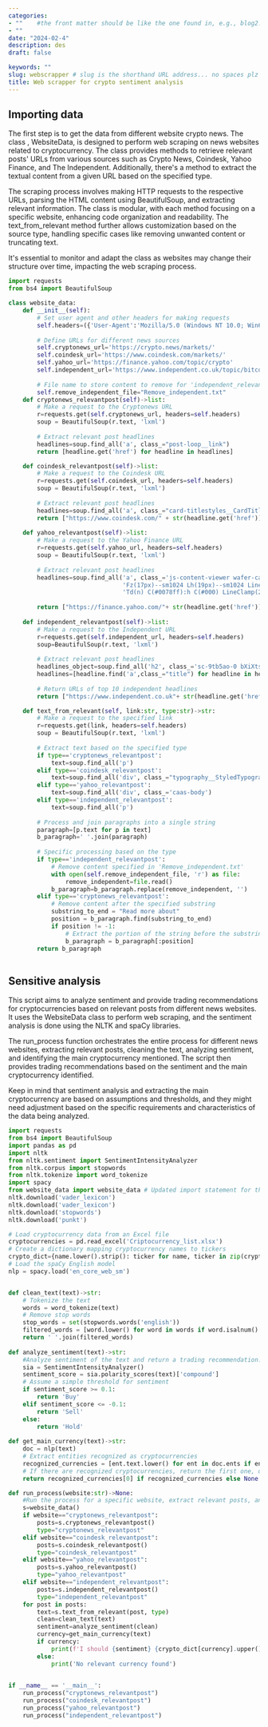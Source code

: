 ```yaml
---
categories:  
- ""    #the front matter should be like the one found in, e.g., blog2.md. It cannot be like the normal Rmd we used
- ""
date: "2024-02-4"
description: des
draft: false

keywords: ""
slug: webscrapper # slug is the shorthand URL address... no spaces plz
title: Web scrapper for crypto sentiment analysis 
---
```


## Importing data

The first step is to get the data from different website crypto news. The class , WebsiteData, is designed to perform web scraping on news websites related to cryptocurrency. The class provides methods to retrieve relevant posts' URLs from various sources such as Crypto News, Coindesk, Yahoo Finance, and The Independent. Additionally, there's a method to extract the textual content from a given URL based on the specified type.

The scraping process involves making HTTP requests to the respective URLs, parsing the HTML content using BeautifulSoup, and extracting relevant information. The class is modular, with each method focusing on a specific website, enhancing code organization and readability. The text_from_relevant method further allows customization based on the source type, handling specific cases like removing unwanted content or truncating text.

It's essential to monitor and adapt the class as websites may change their structure over time, impacting the web scraping process. 

```python
import requests
from bs4 import BeautifulSoup

class website_data:
    def __init__(self):
        # Set user agent and other headers for making requests        
        self.headers=({'User-Agent':'Mozilla/5.0 (Windows NT 10.0; Win64; x64) AppleWebKit/537.36 (KHTML, like Gecko) Chrome/58.0.3029.110 Safari/537.36','Accept-Language': 'en-UK, en;q=0.5'})
        
        # Define URLs for different news sources
        self.cryptonews_url='https://crypto.news/markets/'
        self.coindesk_url='https://www.coindesk.com/markets/'
        self.yahoo_url='https://finance.yahoo.com/topic/crypto'
        self.independent_url='https://www.independent.co.uk/topic/bitcoin'
        
        # File name to store content to remove for 'independent_relevantpost'
        self.remove_independent_file="Remove_independent.txt"
    def cryptonews_relevantpost(self)->list:
        # Make a request to the Cryptonews URL
        r=requests.get(self.cryptonews_url, headers=self.headers)
        soup = BeautifulSoup(r.text, 'lxml')
        
        # Extract relevant post headlines
        headlines=soup.find_all('a', class_="post-loop__link")
        return [headline.get('href') for headline in headlines]

    def coindesk_relevantpost(self)->list:
        # Make a request to the Coindesk URL
        r=requests.get(self.coindesk_url, headers=self.headers)
        soup = BeautifulSoup(r.text, 'lxml')
        
        # Extract relevant post headlines
        headlines=soup.find_all('a', class_="card-titlestyles__CardTitleWrapper-sc-1ptmy9y-0 junCw card-title-link")
        return ["https://www.coindesk.com/" + str(headline.get('href')) for headline in headlines]
    
    def yahoo_relevantpost(self)->list:
        # Make a request to the Yahoo Finance URL
        r=requests.get(self.yahoo_url, headers=self.headers)
        soup = BeautifulSoup(r.text, 'lxml')
        
        # Extract relevant post headlines
        headlines=soup.find_all('a', class_='js-content-viewer wafer-caas Fw(b) Fz(18px) Lh(23px) LineClamp(2,46px) ' 
                                'Fz(17px)--sm1024 Lh(19px)--sm1024 LineClamp(2,38px)--sm1024 mega-item-header-link '
                                'Td(n) C(#0078ff):h C(#000) LineClamp(2,46px) LineClamp(2,38px)--sm1024 not-isInStreamVideoEnabled')
        
        return ["https://finance.yahoo.com/"+ str(headline.get('href')) for headline in headlines]
    
    def independent_relevantpost(self)->list:
        # Make a request to the Independent URL
        r=requests.get(self.independent_url, headers=self.headers)
        soup=BeautifulSoup(r.text, 'lxml')
        
        # Extract relevant post headlines
        headlines_object=soup.find_all('h2', class_='sc-9tb5ao-0 bXiXts')
        headlines=[headline.find('a',class_="title") for headline in headlines_object]
        
        # Return URLs of top 10 independent headlines
        return ["https://www.independent.co.uk"+ str(headline.get('href')) for headline in headlines[:10]]

    def text_from_relevant(self, link:str, type:str)->str:
        # Make a request to the specified link
        r=requests.get(link, headers=self.headers)
        soup = BeautifulSoup(r.text, 'lxml')
        
        # Extract text based on the specified type
        if type=='cryptonews_relevantpost':
            text=soup.find_all('p')
        elif type=='coindesk_relevantpost':
            text=soup.find_all('div', class_="typography__StyledTypography-sc-owin6q-0 dbtmOA at-text")
        elif type=='yahoo_relevantpost':
            text=soup.find_all('div', class_='caas-body')
        elif type=='independent_relevantpost':
            text=soup.find_all('p')    
            
        # Process and join paragraphs into a single string
        paragraph=[p.text for p in text]
        b_paragraph=' '.join(paragraph)
        
        # Specific processing based on the type
        if type=='independent_relevantpost':
            # Remove content specified in 'Remove_independent.txt'
            with open(self.remove_independent_file, 'r') as file:
                remove_independent=file.read()
            b_paragraph=b_paragraph.replace(remove_independent, '')
        elif type=='cryptonews_relevantpost':
            # Remove content after the specified substring
            substring_to_end = "Read more about"
            position = b_paragraph.find(substring_to_end)
            if position != -1:
                # Extract the portion of the string before the substring
                b_paragraph = b_paragraph[:position]                  
        return b_paragraph
    
```

## Sensitive analysis

This script aims to analyze sentiment and provide trading recommendations for cryptocurrencies based on relevant posts from different news websites. It uses the WebsiteData class to perform web scraping, and the sentiment analysis is done using the NLTK and spaCy libraries.

The run_process function orchestrates the entire process for different news websites, extracting relevant posts, cleaning the text, analyzing sentiment, and identifying the main cryptocurrency mentioned. The script then provides trading recommendations based on the sentiment and the main cryptocurrency identified.

Keep in mind that sentiment analysis and extracting the main cryptocurrency are based on assumptions and thresholds, and they might need adjustment based on the specific requirements and characteristics of the data being analyzed.

```python
import requests
from bs4 import BeautifulSoup
import pandas as pd
import nltk
from nltk.sentiment import SentimentIntensityAnalyzer
from nltk.corpus import stopwords
from nltk.tokenize import word_tokenize
import spacy
from website_data import website_data # Updated import statement for the WebsiteData class
nltk.download('vader_lexicon')
nltk.download('vader_lexicon')
nltk.download('stopwords')
nltk.download('punkt')

# Load cryptocurrency data from an Excel file
cryptocurrencies = pd.read_excel('Criptocurrency_list.xlsx')
# Create a dictionary mapping cryptocurrency names to tickers
crypto_dict={name.lower().strip(): ticker for name, ticker in zip(cryptocurrencies['Name'], cryptocurrencies['Ticker'])}
# Load the spaCy English model
nlp = spacy.load('en_core_web_sm')


def clean_text(text)->str:
    # Tokenize the text
    words = word_tokenize(text)
    # Remove stop words
    stop_words = set(stopwords.words('english'))
    filtered_words = [word.lower() for word in words if word.isalnum() and word.lower() not in stop_words]
    return ' '.join(filtered_words)
        
def analyze_sentiment(text)->str:
    #Analyze sentiment of the text and return a trading recommendation.
    sia = SentimentIntensityAnalyzer()
    sentiment_score = sia.polarity_scores(text)['compound']
    # Assume a simple threshold for sentiment
    if sentiment_score >= 0.1:
        return 'Buy'
    elif sentiment_score <= -0.1:
        return 'Sell'
    else:
        return 'Hold'
    
def get_main_currency(text)->str:
    doc = nlp(text)
    # Extract entities recognized as cryptocurrencies
    recognized_currencies = [ent.text.lower() for ent in doc.ents if ent.text.lower() in crypto_dict]
    # If there are recognized cryptocurrencies, return the first one, otherwise return None
    return recognized_currencies[0] if recognized_currencies else None

def run_process(website:str)->None:
    #Run the process for a specific website, extract relevant posts, and analyze sentiment.
    s=website_data()
    if website=="cryptonews_relevantpost":
        posts=s.cryptonews_relevantpost()
        type="cryptonews_relevantpost"
    elif website=="coindesk_relevantpost":
        posts=s.coindesk_relevantpost()
        type="coindesk_relevantpost"
    elif website=="yahoo_relevantpost":
        posts=s.yahoo_relevantpost()
        type="yahoo_relevantpost"
    elif website=="independent_relevantpost":
        posts=s.independent_relevantpost()
        type="independent_relevantpost"
    for post in posts:
        text=s.text_from_relevant(post, type)
        clean=clean_text(text)
        sentiment=analyze_sentiment(clean)
        currency=get_main_currency(text)
        if currency:
            print(f'I should {sentiment} {crypto_dict[currency].upper()}')
        else:
            print('No relevant currency found')       
    

if __name__ == '__main__':
    run_process("cryptonews_relevantpost")
    run_process("coindesk_relevantpost")
    run_process("yahoo_relevantpost")
    run_process("independent_relevantpost")
    


```


